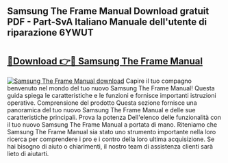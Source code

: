 ## Samsung The Frame Manual Download gratuit PDF - Part-SvA Italiano Manuale dell'utente di riparazione 6YWUT

# <h2><a href="http://dfcke0.blite.top/?on=Samsung+The+Frame+Manual">🔗Download 👉🔴 Samsung The Frame Manual</a></h2>

[![Samsung The Frame Manual download](https://i.imgur.com/lujVjoI.png)](http://dfcke0.blite.top/?on=Samsung+The+Frame+Manual)
Capire il tuo compagno benvenuto nel mondo del tuo nuovo Samsung The Frame Manual! Questa guida spiega le caratteristiche e le funzioni e fornisce importanti istruzioni operative. Comprensione del prodotto Questa sezione fornisce una panoramica del tuo nuovo Samsung The Frame Manual e delle sue caratteristiche principali. Prova la potenza Dell'elenco delle funzionalità con il tuo nuovo Samsung The Frame Manual a portata di mano. Riteniamo che Samsung The Frame Manual sia stato uno strumento importante nella loro ricerca per comprendere i pro e i contro della loro ultima acquisizione. Se hai bisogno di aiuto o chiarimenti, il nostro team di assistenza clienti sarà lieto di aiutarti.

